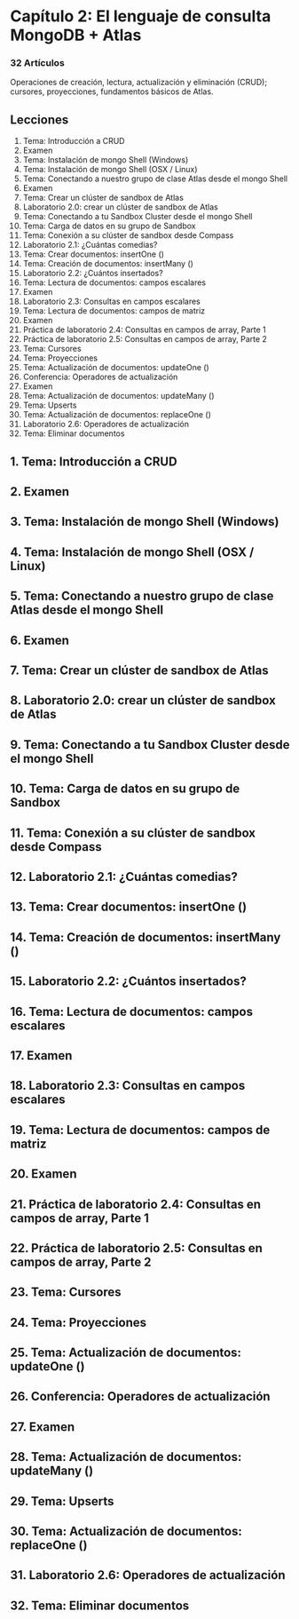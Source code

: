 # Capítulo 2: El lenguaje de consulta MongoDB + Atlas

### 32 Artículos

Operaciones de creación, lectura, actualización y eliminación (CRUD); cursores, proyecciones, fundamentos básicos de Atlas.

## Lecciones

1. Tema: Introducción a CRUD
2. Examen
3. Tema: Instalación de mongo Shell (Windows)
4. Tema: Instalación de mongo Shell (OSX / Linux)
5. Tema: Conectando a nuestro grupo de clase Atlas desde el mongo Shell
6. Examen
7. Tema: Crear un clúster de sandbox de Atlas
8. Laboratorio 2.0: crear un clúster de sandbox de Atlas
9. Tema: Conectando a tu Sandbox Cluster desde el mongo Shell
10. Tema: Carga de datos en su grupo de Sandbox
11. Tema: Conexión a su clúster de sandbox desde Compass
12. Laboratorio 2.1: ¿Cuántas comedias?
13. Tema: Crear documentos: insertOne ()
14. Tema: Creación de documentos: insertMany ()
15. Laboratorio 2.2: ¿Cuántos insertados?
16. Tema: Lectura de documentos: campos escalares
17. Examen
18. Laboratorio 2.3: Consultas en campos escalares
19. Tema: Lectura de documentos: campos de matriz
20. Examen
21. Práctica de laboratorio 2.4: Consultas en campos de array, Parte 1
22. Práctica de laboratorio 2.5: Consultas en campos de array, Parte 2
23. Tema: Cursores
24. Tema: Proyecciones
25. Tema: Actualización de documentos: updateOne ()
26. Conferencia: Operadores de actualización
27. Examen
28. Tema: Actualización de documentos: updateMany ()
29. Tema: Upserts
30. Tema: Actualización de documentos: replaceOne ()
31. Laboratorio 2.6: Operadores de actualización
32. Tema: Eliminar documentos

## 1. Tema: Introducción a CRUD

## 2. Examen

## 3. Tema: Instalación de mongo Shell (Windows)

## 4. Tema: Instalación de mongo Shell (OSX / Linux)

## 5. Tema: Conectando a nuestro grupo de clase Atlas desde el mongo Shell

## 6. Examen

## 7. Tema: Crear un clúster de sandbox de Atlas

## 8. Laboratorio 2.0: crear un clúster de sandbox de Atlas

## 9. Tema: Conectando a tu Sandbox Cluster desde el mongo Shell

## 10. Tema: Carga de datos en su grupo de Sandbox

## 11. Tema: Conexión a su clúster de sandbox desde Compass

## 12. Laboratorio 2.1: ¿Cuántas comedias?

## 13. Tema: Crear documentos: insertOne ()

## 14. Tema: Creación de documentos: insertMany ()

## 15. Laboratorio 2.2: ¿Cuántos insertados?

## 16. Tema: Lectura de documentos: campos escalares

## 17. Examen

## 18. Laboratorio 2.3: Consultas en campos escalares

## 19. Tema: Lectura de documentos: campos de matriz

## 20. Examen

## 21. Práctica de laboratorio 2.4: Consultas en campos de array, Parte 1

## 22. Práctica de laboratorio 2.5: Consultas en campos de array, Parte 2

## 23. Tema: Cursores

## 24. Tema: Proyecciones

## 25. Tema: Actualización de documentos: updateOne ()

## 26. Conferencia: Operadores de actualización

## 27. Examen

## 28. Tema: Actualización de documentos: updateMany ()

## 29. Tema: Upserts

## 30. Tema: Actualización de documentos: replaceOne ()

## 31. Laboratorio 2.6: Operadores de actualización

## 32. Tema: Eliminar documentos
